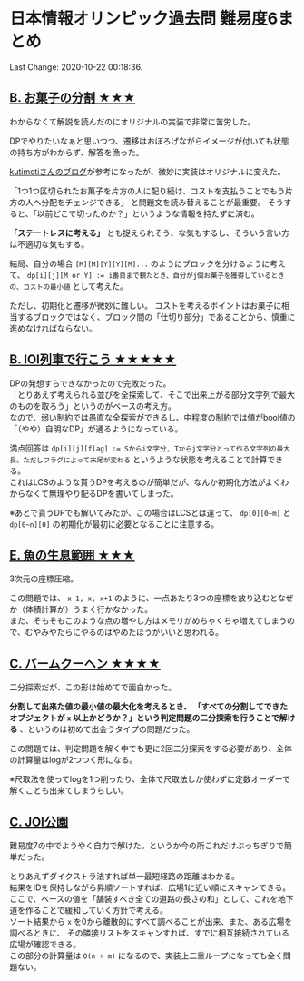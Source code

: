 # 日本情報オリンピック過去問 難易度6まとめ

Last Change: 2020-10-22 00:18:36.

## [B. お菓子の分割 ★★★](https://atcoder.jp/contests/joi2010ho/tasks/joi2010ho_b)

わからなくて解説を読んだのにオリジナルの実装で非常に苦労した。

DPでやりたいなぁと思いつつ、遷移はおぼろげながらイメージが付いても状態の持ち方がわからず、解答を漁った。

[kutimotiさんのブログ](http://kutimoti.hatenablog.com/entry/2018/01/19/234001)が参考になったが、微妙に実装はオリジナルに変えた。

「1つ1つ区切られたお菓子を片方の人に配り続け、コストを支払うことでもう片方の人へ分配をチェンジできる」
と問題文を読み替えることが最重要。
そうすると、「以前どこで切ったのか？」というような情報を持たずに済む。

**「ステートレスに考える」**
とも捉えられそう、な気もするし、そういう言い方は不適切な気もする。

結局、自分の場合 `[M][M][Y][Y][M]...` のようにブロックを分けるように考えて、
`dp[i][j][M or Y] := i番目まで観たとき、自分がj個お菓子を獲得しているときの、コストの最小値`
として考えた。

ただし、初期化と遷移が微妙に難しい。
コストを考えるポイントはお菓子に相当するブロックではなく、ブロック間の「仕切り部分」であることから、慎重に進めなければならない。

## [B. IOI列車で行こう ★★★★★](https://atcoder.jp/contests/joi2013ho/tasks/joi2013ho2)

DPの発想すらできなかったので完敗だった。  
「とりあえず考えられる並びを全探索して、そこで出来上がる部分文字列で最大のものを取ろう」というのがベースの考え方。  
なので、弱い制約では愚直な全探索ができるし、中程度の制約では値がbool値の「（やや）自明なDP」が通るようになっている。

満点回答は `dp[i][j][flag] := Sからi文字分, Tからj文字分とって作る文字列の最大長、ただしフラグによって末尾が変わる`
というような状態を考えることで計算できる。  
これはLCSのような貰うDPを考えるのが簡単だが、なんか初期化方法がよくわからなくて無理やり配るDPを書いてしまった。

※あとで貰うDPでも解いてみたが、この場合はLCSとは違って、 `dp[0][0~m]` と `dp[0~n][0]` の初期化が最初に必要となることに注意する。

## [E. 魚の生息範囲 ★★★](https://atcoder.jp/contests/joi2013yo/tasks/joi2013yo_e)

3次元の座標圧縮。

この問題では、 `x-1, x, x+1` のように、一点あたり3つの座標を放り込むとなぜか（体積計算が）うまく行かなかった。  
また、そもそもこのような点の増やし方はメモリがめちゃくちゃ増えてしまうので、むやみやたらにやるのはやめたほうがいいと思われる。

## [C. バームクーヘン ★★★★](https://atcoder.jp/contests/joi2014ho/tasks/joi2014ho3)

二分探索だが、この形は始めてで面白かった。

**分割して出来た値の最小値の最大化を考えるとき、**
**「すべての分割してできたオブジェクトが `x` 以上かどうか？」という判定問題の二分探索を行うことで解ける**
、というのは初めて出会うタイプの問題だった。

この問題では、判定問題を解く中でも更に2回二分探索をする必要があり、全体の計算量はlogが2つつく形になる。

※尺取法を使ってlogを1つ削ったり、全体で尺取法しか使わずに定数オーダーで解くことも出来てしまうらしい。

## [C. JOI公園](https://atcoder.jp/contests/joi2015ho/tasks/joi2015ho_c)

難易度7の中でようやく自力で解けた。というか今の所これだけぶっちぎりで簡単だった。

とりあえずダイクストラ法すれば単一最短経路の距離はわかる。  
結果をIDを保持しながら昇順ソートすれば、広場1に近い順にスキャンできる。  
ここで、ベースの値を「舗装すべき全ての道路の長さの和」として、これを地下道を作ることで緩和していく方針で考える。  
ソート結果から `x` を0から離散的にすべて調べることが出来、また、ある広場を調べるときに、
その隣接リストをスキャンすれば、すでに相互接続されている広場が確認できる。  
この部分の計算量は `O(n + m)` になるので、実装上二重ループになっても全く問題ない。

